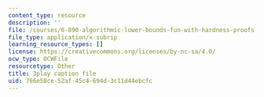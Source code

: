 ```yaml
---
content_type: resource
description: ''
file: /courses/6-890-algorithmic-lower-bounds-fun-with-hardness-proofs-fall-2014/766e58ce52af45c4694d3c11d44ebcfc_ccD0yAk1wL0.srt
file_type: application/x-subrip
learning_resource_types: []
license: https://creativecommons.org/licenses/by-nc-sa/4.0/
ocw_type: OCWFile
resourcetype: Other
title: 3play caption file
uid: 766e58ce-52af-45c4-694d-3c11d44ebcfc
---
```

